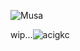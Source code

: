
![Musa](https://github.com/user-attachments/assets/58f74352-4394-4c39-ad11-8a4759f8ccc9)

 wip...![acigkc](https://github.com/user-attachments/assets/9a981175-fee7-4303-9d32-83389858390c)

            
